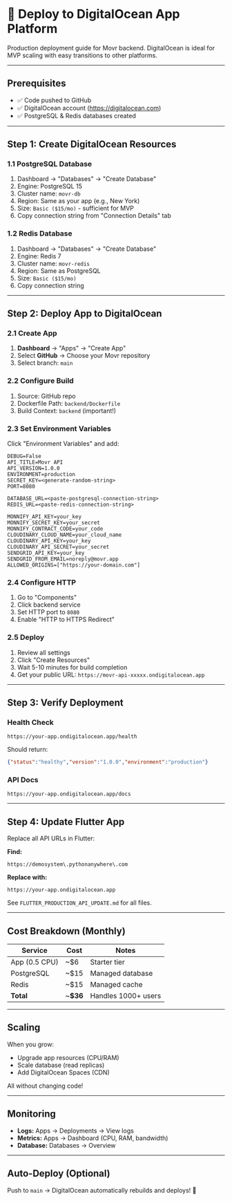 # 🚀 Deploy to DigitalOcean App Platform

Production deployment guide for Movr backend. DigitalOcean is ideal for MVP scaling with easy transitions to other platforms.

---

## **Prerequisites**

- ✅ Code pushed to GitHub
- ✅ DigitalOcean account (https://digitalocean.com)
- ✅ PostgreSQL & Redis databases created

---

## **Step 1: Create DigitalOcean Resources**

### 1.1 PostgreSQL Database
1. Dashboard → "Databases" → "Create Database"
2. Engine: PostgreSQL 15
3. Cluster name: `movr-db`
4. Region: Same as your app (e.g., New York)
5. Size: `Basic ($15/mo)` - sufficient for MVP
6. Copy connection string from "Connection Details" tab

### 1.2 Redis Database
1. Dashboard → "Databases" → "Create Database"
2. Engine: Redis 7
3. Cluster name: `movr-redis`
4. Region: Same as PostgreSQL
5. Size: `Basic ($15/mo)`
6. Copy connection string

---

## **Step 2: Deploy App to DigitalOcean**

### 2.1 Create App
1. **Dashboard** → "Apps" → "Create App"
2. Select **GitHub** → Choose your Movr repository
3. Select branch: `main`

### 2.2 Configure Build
1. Source: GitHub repo
2. Dockerfile Path: `backend/Dockerfile`
3. Build Context: `backend` (important!)

### 2.3 Set Environment Variables

Click "Environment Variables" and add:

```
DEBUG=False
API_TITLE=Movr API
API_VERSION=1.0.0
ENVIRONMENT=production
SECRET_KEY=<generate-random-string>
PORT=8080

DATABASE_URL=<paste-postgresql-connection-string>
REDIS_URL=<paste-redis-connection-string>

MONNIFY_API_KEY=your_key
MONNIFY_SECRET_KEY=your_secret
MONNIFY_CONTRACT_CODE=your_code
CLOUDINARY_CLOUD_NAME=your_cloud_name
CLOUDINARY_API_KEY=your_key
CLOUDINARY_API_SECRET=your_secret
SENDGRID_API_KEY=your_key
SENDGRID_FROM_EMAIL=noreply@movr.app
ALLOWED_ORIGINS=["https://your-domain.com"]
```

### 2.4 Configure HTTP
1. Go to "Components"
2. Click backend service
3. Set HTTP port to `8080`
4. Enable "HTTP to HTTPS Redirect"

### 2.5 Deploy
1. Review all settings
2. Click "Create Resources"
3. Wait 5-10 minutes for build completion
4. Get your public URL: `https://movr-api-xxxxx.ondigitalocean.app`

---

## **Step 3: Verify Deployment**

### Health Check
```
https://your-app.ondigitalocean.app/health
```

Should return:
```json
{"status":"healthy","version":"1.0.0","environment":"production"}
```

### API Docs
```
https://your-app.ondigitalocean.app/docs
```

---

## **Step 4: Update Flutter App**

Replace all API URLs in Flutter:

**Find:**
```
https://demosystem\.pythonanywhere\.com
```

**Replace with:**
```
https://your-app.ondigitalocean.app
```

See `FLUTTER_PRODUCTION_API_UPDATE.md` for all files.

---

## **Cost Breakdown (Monthly)**

| Service | Cost | Notes |
|---------|------|-------|
| App (0.5 CPU) | ~$6 | Starter tier |
| PostgreSQL | ~$15 | Managed database |
| Redis | ~$15 | Managed cache |
| **Total** | ~**$36** | Handles 1000+ users |

---

## **Scaling**

When you grow:
- Upgrade app resources (CPU/RAM)
- Scale database (read replicas)
- Add DigitalOcean Spaces (CDN)

All without changing code!

---

## **Monitoring**

- **Logs:** Apps → Deployments → View logs
- **Metrics:** Apps → Dashboard (CPU, RAM, bandwidth)
- **Database:** Databases → Overview

---

## **Auto-Deploy (Optional)**

Push to `main` → DigitalOcean automatically rebuilds and deploys! 🚀
